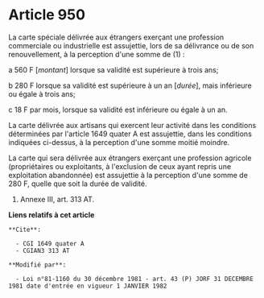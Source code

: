 # Article 950

La carte spéciale délivrée aux étrangers exerçant une profession commerciale ou industrielle est assujettie, lors de sa
délivrance ou de son renouvellement, à la perception d'une somme de (1) :

a  560 F [*montant*] lorsque sa validité est supérieure à trois ans;

b  280 F lorsque sa validité est supérieure à un an [*durée*], mais inférieure ou égale à trois ans;

c  18 F par mois, lorsque sa validité est inférieure ou égale à un an.

La carte délivrée aux artisans qui exercent leur activité dans les conditions déterminées par l'article 1649 quater A est
assujettie, dans les conditions indiquées ci-dessus, à la perception d'une somme moitié moindre.

La carte qui sera délivrée aux étrangers exerçant une profession agricole (propriétaires ou exploitants, à l'exclusion de
ceux ayant repris une exploitation abandonnée) est assujettie à la perception d'une somme de 280 F, quelle que soit la durée
de validité.

1) Annexe III, art. 313 AT.

**Liens relatifs à cet article**

	**Cite**:

	  - CGI 1649 quater A
	  - CGIAN3 313 AT

	**Modifié par**:

	  - Loi n°81-1160 du 30 décembre 1981 - art. 43 (P) JORF 31 DECEMBRE 1981 date d'entrée en vigueur 1 JANVIER 1982
